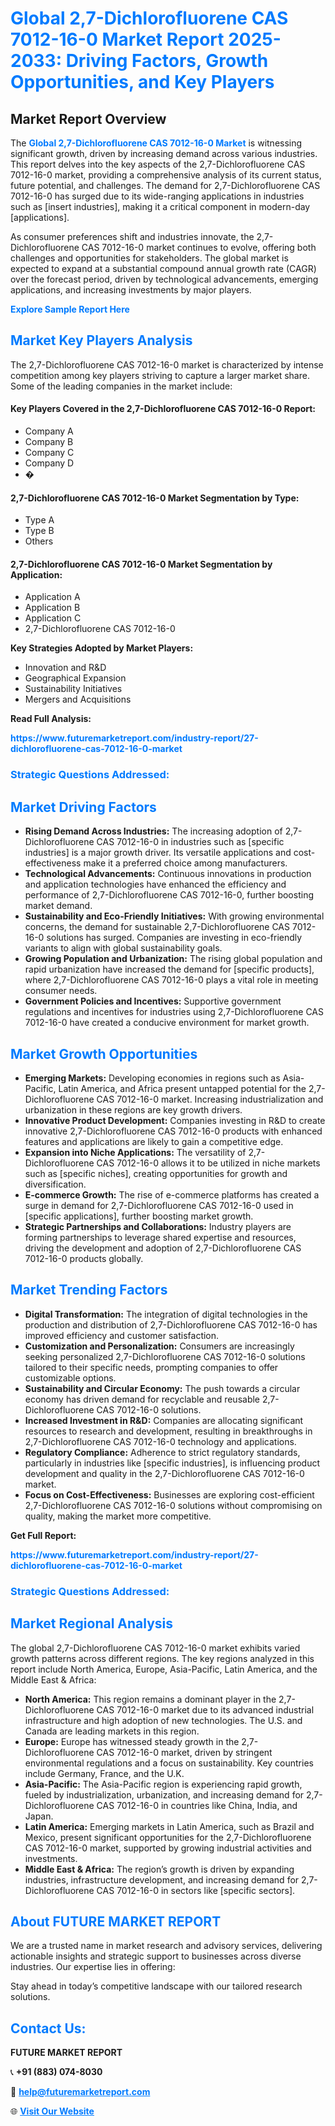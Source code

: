 <h1 style="color: #007BFF;">Global 2,7-Dichlorofluorene CAS 7012-16-0 Market Report 2025-2033: Driving Factors, Growth Opportunities, and Key Players</h1>

<section id="overview">
<h2>Market Report Overview</h2>
<p>The <a href="https://www.futuremarketreport.com/industry-report/27-dichlorofluorene-cas-7012-16-0-market" style="color: #007BFF; text-decoration: none;"><strong>Global 2,7-Dichlorofluorene CAS 7012-16-0 Market</strong></a> is witnessing significant growth, driven by increasing demand across various industries. This report delves into the key aspects of the 2,7-Dichlorofluorene CAS 7012-16-0 market, providing a comprehensive analysis of its current status, future potential, and challenges. The demand for 2,7-Dichlorofluorene CAS 7012-16-0 has surged due to its wide-ranging applications in industries such as [insert industries], making it a critical component in modern-day [applications].</p>
<p>As consumer preferences shift and industries innovate, the 2,7-Dichlorofluorene CAS 7012-16-0 market continues to evolve, offering both challenges and opportunities for stakeholders. The global market is expected to expand at a substantial compound annual growth rate (CAGR) over the forecast period, driven by technological advancements, emerging applications, and increasing investments by major players.</p>
</section>

<section id="overview">
<p><a href="https://www.futuremarketreport.com/request-sample/reportId=110867" style="color: #007BFF; text-decoration: none;"><strong>Explore Sample Report Here</strong></a></p>
</section>

<section id="key-players">
<h2 style="color: #007BFF;">Market Key Players Analysis</h2>
<p>The 2,7-Dichlorofluorene CAS 7012-16-0 market is characterized by intense competition among key players striving to capture a larger market share. Some of the leading companies in the market include:</p>
<h4>Key Players Covered in the 2,7-Dichlorofluorene CAS 7012-16-0 Report:</h4>
<ul><li>Company A</li><li>Company B</li><li>Company C</li><li>Company D</li><li>�</li></ul>
<h4>2,7-Dichlorofluorene CAS 7012-16-0 Market Segmentation by Type:</h4>
<ul><li>Type A</li><li>Type B</li><li>Others</li></ul>

<h4>2,7-Dichlorofluorene CAS 7012-16-0 Market Segmentation by Application:</h4>
<ul><li>Application A</li><li>Application B</li><li>Application C</li><li>2,7-Dichlorofluorene CAS 7012-16-0</li></ul>
<p><strong>Key Strategies Adopted by Market Players:</strong></p>
<ul>
<li>Innovation and R&D</li>
<li>Geographical Expansion</li>
<li>Sustainability Initiatives</li>
<li>Mergers and Acquisitions</li>
</ul>
</section>

<section>
<p><strong>Read Full Analysis: </strong></p><a href="https://www.futuremarketreport.com/industry-report/27-dichlorofluorene-cas-7012-16-0-market" style="color: #007BFF; text-decoration: none;"><strong>https://www.futuremarketreport.com/industry-report/27-dichlorofluorene-cas-7012-16-0-market</strong></a>
<h3 style="color: #007BFF;">Strategic Questions Addressed:</h3>
</section>

<section id="driving-factors">
<h2 style="color: #007BFF;">Market Driving Factors</h2>
<ul>
<li><strong>Rising Demand Across Industries:</strong> The increasing adoption of 2,7-Dichlorofluorene CAS 7012-16-0 in industries such as [specific industries] is a major growth driver. Its versatile applications and cost-effectiveness make it a preferred choice among manufacturers.</li>
<li><strong>Technological Advancements:</strong> Continuous innovations in production and application technologies have enhanced the efficiency and performance of 2,7-Dichlorofluorene CAS 7012-16-0, further boosting market demand.</li>
<li><strong>Sustainability and Eco-Friendly Initiatives:</strong> With growing environmental concerns, the demand for sustainable 2,7-Dichlorofluorene CAS 7012-16-0 solutions has surged. Companies are investing in eco-friendly variants to align with global sustainability goals.</li>
<li><strong>Growing Population and Urbanization:</strong> The rising global population and rapid urbanization have increased the demand for [specific products], where 2,7-Dichlorofluorene CAS 7012-16-0 plays a vital role in meeting consumer needs.</li>
<li><strong>Government Policies and Incentives:</strong> Supportive government regulations and incentives for industries using 2,7-Dichlorofluorene CAS 7012-16-0 have created a conducive environment for market growth.</li>
</ul>
</section>

<section id="growth-opportunities">
<h2 style="color: #007BFF;">Market Growth Opportunities</h2>
<ul>
<li><strong>Emerging Markets:</strong> Developing economies in regions such as Asia-Pacific, Latin America, and Africa present untapped potential for the 2,7-Dichlorofluorene CAS 7012-16-0 market. Increasing industrialization and urbanization in these regions are key growth drivers.</li>
<li><strong>Innovative Product Development:</strong> Companies investing in R&D to create innovative 2,7-Dichlorofluorene CAS 7012-16-0 products with enhanced features and applications are likely to gain a competitive edge.</li>
<li><strong>Expansion into Niche Applications:</strong> The versatility of 2,7-Dichlorofluorene CAS 7012-16-0 allows it to be utilized in niche markets such as [specific niches], creating opportunities for growth and diversification.</li>
<li><strong>E-commerce Growth:</strong> The rise of e-commerce platforms has created a surge in demand for 2,7-Dichlorofluorene CAS 7012-16-0 used in [specific applications], further boosting market growth.</li>
<li><strong>Strategic Partnerships and Collaborations:</strong> Industry players are forming partnerships to leverage shared expertise and resources, driving the development and adoption of 2,7-Dichlorofluorene CAS 7012-16-0 products globally.</li>
</ul>
</section>

<section id="trending-factors">
<h2 style="color: #007BFF;">Market Trending Factors</h2>
<ul>
<li><strong>Digital Transformation:</strong> The integration of digital technologies in the production and distribution of 2,7-Dichlorofluorene CAS 7012-16-0 has improved efficiency and customer satisfaction.</li>
<li><strong>Customization and Personalization:</strong> Consumers are increasingly seeking personalized 2,7-Dichlorofluorene CAS 7012-16-0 solutions tailored to their specific needs, prompting companies to offer customizable options.</li>
<li><strong>Sustainability and Circular Economy:</strong> The push towards a circular economy has driven demand for recyclable and reusable 2,7-Dichlorofluorene CAS 7012-16-0 solutions.</li>
<li><strong>Increased Investment in R&D:</strong> Companies are allocating significant resources to research and development, resulting in breakthroughs in 2,7-Dichlorofluorene CAS 7012-16-0 technology and applications.</li>
<li><strong>Regulatory Compliance:</strong> Adherence to strict regulatory standards, particularly in industries like [specific industries], is influencing product development and quality in the 2,7-Dichlorofluorene CAS 7012-16-0 market.</li>
<li><strong>Focus on Cost-Effectiveness:</strong> Businesses are exploring cost-efficient 2,7-Dichlorofluorene CAS 7012-16-0 solutions without compromising on quality, making the market more competitive.</li>
</ul>
</section>

<section>
<p><strong>Get Full Report: </strong></p><a href="https://www.futuremarketreport.com/industry-report/27-dichlorofluorene-cas-7012-16-0-market" style="color: #007BFF; text-decoration: none;"><strong>https://www.futuremarketreport.com/industry-report/27-dichlorofluorene-cas-7012-16-0-market</strong></a>
<h3 style="color: #007BFF;">Strategic Questions Addressed:</h3>
</section>


<section id="regional-analysis">
<h2 style="color: #007BFF;">Market Regional Analysis</h2>
<p>The global 2,7-Dichlorofluorene CAS 7012-16-0 market exhibits varied growth patterns across different regions. The key regions analyzed in this report include North America, Europe, Asia-Pacific, Latin America, and the Middle East & Africa:</p>
<ul>
<li><strong>North America:</strong> This region remains a dominant player in the 2,7-Dichlorofluorene CAS 7012-16-0 market due to its advanced industrial infrastructure and high adoption of new technologies. The U.S. and Canada are leading markets in this region.</li>
<li><strong>Europe:</strong> Europe has witnessed steady growth in the 2,7-Dichlorofluorene CAS 7012-16-0 market, driven by stringent environmental regulations and a focus on sustainability. Key countries include Germany, France, and the U.K.</li>
<li><strong>Asia-Pacific:</strong> The Asia-Pacific region is experiencing rapid growth, fueled by industrialization, urbanization, and increasing demand for 2,7-Dichlorofluorene CAS 7012-16-0 in countries like China, India, and Japan.</li>
<li><strong>Latin America:</strong> Emerging markets in Latin America, such as Brazil and Mexico, present significant opportunities for the 2,7-Dichlorofluorene CAS 7012-16-0 market, supported by growing industrial activities and investments.</li>
<li><strong>Middle East & Africa:</strong> The region’s growth is driven by expanding industries, infrastructure development, and increasing demand for 2,7-Dichlorofluorene CAS 7012-16-0 in sectors like [specific sectors].</li>
</ul>
</section>

<footer>
<h2 style="color: #007BFF;">About FUTURE MARKET REPORT</h2>
<p>We are a trusted name in market research and advisory services, delivering actionable insights and strategic support to businesses across diverse industries. Our expertise lies in offering:</p>

<p>Stay ahead in today’s competitive landscape with our tailored research solutions.</p>

<h2 style="color: #007BFF;">Contact Us:</h2>
<p><strong>FUTURE MARKET REPORT</strong></p>
<p>📞 <strong>+91 (883) 074-8030</strong></p>
<p>📧 <strong><a href="mailto:help@futuremarketreport.com" style="color: #007BFF;">help@futuremarketreport.com</a></strong></p>
<p>🌐 <strong><a href="https://www.futuremarketreport.com/" style="color: #007BFF;">Visit Our Website</a></strong></p>
</footer>